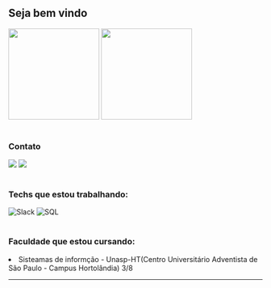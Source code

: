 <!-- dasda -->

## Seja bem vindo
<div>
 <img height="180em" src="https://github-readme-stats.vercel.app/api?username=Guilherme-Octavio&show_icons=true&theme=radical&include_all_commits=true&count_private=true"/>
 <img height="180em" src="https://github-readme-stats.vercel.app/api/top-langs/?username=Guilherme-Octavio&layout=compact&langs_count=7&theme=radical"/>
</div></br>
<div>
<h3>Contato</h3>
<a href = "mailto:guilhermeoctavio01@gmail.com"><img src="https://img.shields.io/badge/-Gmail-%23333?style=for-the-badge&logo=gmail&logoColor=white" target="_blank"></a>
<a href = "https://wa.me/5519971232324"><img src="https://img.shields.io/badge/WhatsApp-25D366?style=for-the-badge&logo=whatsapp&logoColor=white" target="_blank"></a></br>
</div></br>
<div>
<h3>Techs que estou trabalhando: </h3>
 <img src=" 	https://img.shields.io/badge/Slack-4A154B?style=for-the-badge&logo=slack&logoColor=white" target="_blank" alt="Slack">
<!-- <img src="https://img.shields.io/badge/HTML5-E34F26?style=for-the-badge&logo=html5&logoColor=white" target="_blank" alt="HTML">
<img src="https://img.shields.io/badge/CSS3-1572B6?style=for-the-badge&logo=css3&logoColor=white" target="_blank" alt="CSS"> -->
<!-- <img src="https://img.shields.io/badge/PHP-777BB4?style=for-the-badge&logo=php&logoColor=white" target="_blank" alt="PHP"> -->
<img src="https://img.shields.io/badge/MySQL-00000F?style=for-the-badge&logo=mysql&logoColor=white" target="_blank" alt="SQL">
<!-- <img src="https://img.shields.io/badge/C%23-239120?style=for-the-badge&logo=c-sharp&logoColor=white" target="_blank" alt="C#"> -->
<!-- <img src="https://img.shields.io/badge/C%2B%2B-00599C?style=for-the-badge&logo=c%2B%2B&logoColor=white" target="_blank" alt="C++"> -->
 <!--<img src="https://img.shields.io/badge/Python-14354C?style=for-the-badge&logo=python&logoColor=white" target="_blank" alt="Python">  -->
<!-- <img src="https://img.shields.io/badge/React_Native-20232A?style=for-the-badge&logo=react&logoColor=61DAFB" target="_blank" alt="React Native">  -->
<!-- <img src="https://img.shields.io/badge/Unity-100000?style=for-the-badge&logo=unity&logoColor=white" target="_blank" alt="Unity"> -->
</div></br>
<h3>Faculdade que estou cursando:</h3>
<li>Sisteamas de informção - Unasp-HT(Centro Universitário Adventista de São Paulo - Campus Hortolândia) 3/8</li>
<hr>
